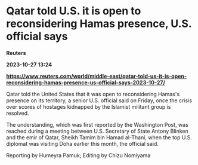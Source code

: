 # Qatar told U.S. it is open to reconsidering Hamas presence, U.S. official says
**Reuters**

**2023-10-27 13:24**

**https://www.reuters.com/world/middle-east/qatar-told-us-it-is-open-reconsidering-hamas-presence-us-official-says-2023-10-27/**

Qatar told the United States that it was open to reconsidering Hamas's presence on its territory, a senior U.S. official said on Friday, once the crisis over scores of hostages kidnapped by the Islamist militant group is resolved.

The understanding, which was first reported by the Washington Post, was reached during a meeting between U.S. Secretary of State Antony Blinken and the emir of Qatar, Sheikh Tamim bin Hamad al-Thani, when the top U.S. diplomat was visiting Doha earlier this month, the official said.

Reporting by Humeyra Pamuk; Editing by Chizu Nomiyama